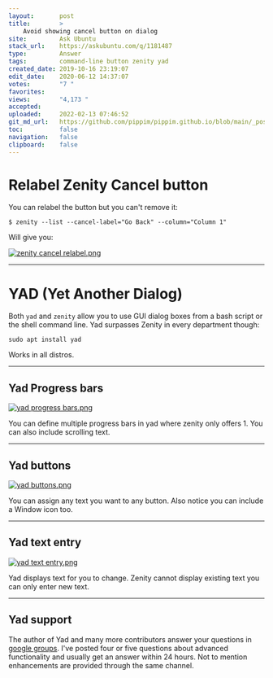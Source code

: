 ```yaml
---
layout:       post
title:        >
    Avoid showing cancel button on dialog
site:         Ask Ubuntu
stack_url:    https://askubuntu.com/q/1181487
type:         Answer
tags:         command-line button zenity yad
created_date: 2019-10-16 23:19:07
edit_date:    2020-06-12 14:37:07
votes:        "7 "
favorites:    
views:        "4,173 "
accepted:     
uploaded:     2022-02-13 07:46:52
git_md_url:   https://github.com/pippim/pippim.github.io/blob/main/_posts/2019/2019-10-16-Avoid-showing-cancel-button-on-dialog.md
toc:          false
navigation:   false
clipboard:    false
---
```


# Relabel Zenity Cancel button

You can relabel the button but you can't remove it:

``` 
$ zenity --list --cancel-label="Go Back" --column="Column 1"
```

Will give you:

[![zenity cancel relabel.png][1]][1]


----------


# YAD (Yet Another Dialog)

Both `yad` and `zenity` allow you to use GUI dialog boxes from a bash script or the shell command line. Yad surpasses Zenity in every department though:

``` 
sudo apt install yad
```

Works in all distros.


----------


## Yad Progress bars

[![yad progress bars.png][2]][2]

You can define multiple progress bars in yad where zenity only offers 1. You can also include scrolling text.


----------


## Yad buttons

[![yad buttons.png][3]][3]

You can assign any text you want to any button. Also notice you can include a Window icon too.


----------


## Yad text entry

[![yad text entry.png][4]][4]

Yad displays text for you to change. Zenity cannot display existing text you can only enter new text.


----------


## Yad support

The author of Yad and many more contributors answer your questions in [google groups](https://groups.google.com/forum/#!forum/yad-common). I've posted four or five questions about advanced functionality and usually get an answer within 24 hours. Not to mention enhancements are provided through the same channel.


  [1]: https://i.stack.imgur.com/b1nrC.png
  [2]: https://i.stack.imgur.com/Sd0z4.png
  [3]: https://i.stack.imgur.com/fmrH9.png
  [4]: https://i.stack.imgur.com/BUD7W.png
